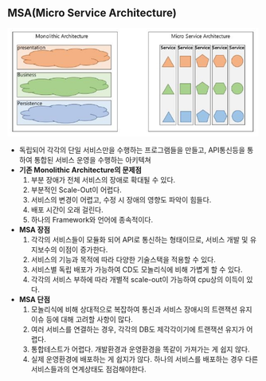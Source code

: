 ## MSA(Micro Service Architecture)

![img.png](../assets/MSA.png)

- 독립되어 각각의 단일 서비스만을 수행하는 프로그램들을 만들고, API통신등을 통하여 통합된 서비스 운영을 수행하는 아키텍쳐
- **기존 Monolithic Architecture의 문제점**
    1. 부분 장애가 전체 서비스의 장애로 확대될 수 있다.
    2. 부분적인 Scale-Out이 어렵다.
    3. 서비스의 변경이 어렵고, 수정 시 장애의 영향도 파악이 힘들다.
    4. 배포 시간이 오래 걸린다.
    5. 하나의 Framework와 언어에 종속적이다.
- **MSA 장점**
    1. 각각의 서비스들이 모듈화 되어 API로 통신하는 형태이므로, 서비스 개발 및 유지보수의 이점이 증가한다.
    2. 서비스의 기능과 목적에 따라 다양한 기술스택을 적용할 수 있다.
    3. 서비스별 독립 배포가 가능하여 CD도 모놀리식에 비해 가볍게 할 수 있다.
    4. 각각의 서비스 부하에 따라 개별적 scale-out이 가능하여 cpu상의 이득이 있다.
- **MSA 단점**
    1. 모놀리식에 비해 상대적으로 복잡하여 통신과 서비스 장애시의 트랜잭션 유지 이슈 등에 대해 고려할 사항이 많다.
    2. 여러 서비스를 연결하는 경우, 각각의 DB도 제각각이기에 트랜잭션 유지가 어렵다.
    3. 통합테스트가 어렵다. 개발환경과 운영환경을 똑같이 가져가는 게 쉽지 않다.
    4. 실제 운영환경에 배포하는 게 쉽지가 않다. 하나의 서비스를 배포하는 경우 다른 서비스들과의 연계상태도 점검해야한다.